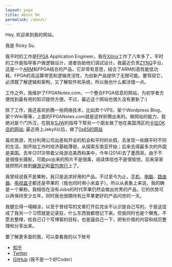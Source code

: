 ```yaml
---
layout: page
title: About Me
permalink: /about/
---
```


Hey, 欢迎来到我的网站。

我是 Ricky Su.

我平时的工作是[FPGA](http://zh.wikipedia.org/wiki/现场可编程逻辑门阵列) Application Engineer。我在[Xilinx](http://www.xilinx.com)工作了八年多了，平时的工作是指导客户做逻辑设计，或者协助他们调试设计。我最近负责[ZYNQ](http://www.xilinx.com/zynq)平台，这是一个[ARM](http://www.arm.com)和FPGA结合的产品，它非常有意思，结合了ARM的高性能低功耗、FPGA的高运算带宽和逻辑灵活性，为创新产品提供了无限可能。要驾驭它，必须既了解逻辑和架构，又了解软件和系统，所以我也什么都涉猎一点。

工作之外，我维护了FPGANotes.com，一个整合FPGA信息的网站，为初学者方便找到最有用的知识提供方便。不过，最近这个网站也很久没有更新了:(

除了工作，我还喜欢折腾一些网络技术，比如弄个VPS，架个Wordpress Blog，架个Wiki等等，上面的FPGANotes.com就是这样折腾出来的。做网站的能力，我绝对是个门外汉，在朋友[SJW](http://cnsjw.cn)的指导下帮另一个朋友做了他在美国湾区的[卡拉OK店的网站](http://www.mboxkaraoke.com); 最近用上Jekyll以后，做了[0x65的网站](http://0x65geekspace.github.io)

喜欢旅游，充分利用公司出差和开会的机会和平时的长假，去发现一些跟平时不同的生活。刚开始工作时经济基础薄弱，从探索东南亚开始；后来去得最多次的外国是美国。去年(2013)带着父母游览美西和美中，今年(2014)去了墨西哥。由于不是很擅长摄影，可能po出来的照片不是很美，阅读体验也不是很愉悦，后来渐渐就把照片放到[蝉游记](http://www.chanyouji.com)和[面包旅行](http://www.breadtrip.com)上了。

我曾经说我不是果粉，我只是追求好用的产品。不过至今为止，[手机](http://www.apple.com/iphone-5s/specs/)、[电脑](http://support.apple.com/kb/SP683?viewlocale=en_US&locale=en_US)、[路由器](http://support.apple.com/kb/sp627)、[电视盒子](https://www.apple.com/appletv/)都还是苹果的（我也同时用小米盒子）。所以从表象上来说，我的确是一个果粉。我相信在没有Jobs的时代苹果仍然会做出优秀的产品，它的优势可以再保持至少五年。同时我也很期待有比苹果更好的产品问世的一天。

我健忘得一塌糊涂，以至于曾经写的文章打开后完全不认识是自己写的。于是这促成了我另一个习惯就是记录狂，什么东西我都想记下来。但我同时也是个懒鬼，不愿去整理，给自己订个写博客的目标，也是逼自己一下，把有价值的内容和经历整理和分享出来。

要了解更多面的我，可以查看我的以下账号

- [知乎](http://www.zhihu.com/people/rickysu)
- [Twitter](https://twitter.com/rickysu)
- [GitHub](https://github.com/imrickysu) (我不是一个好Coder)

